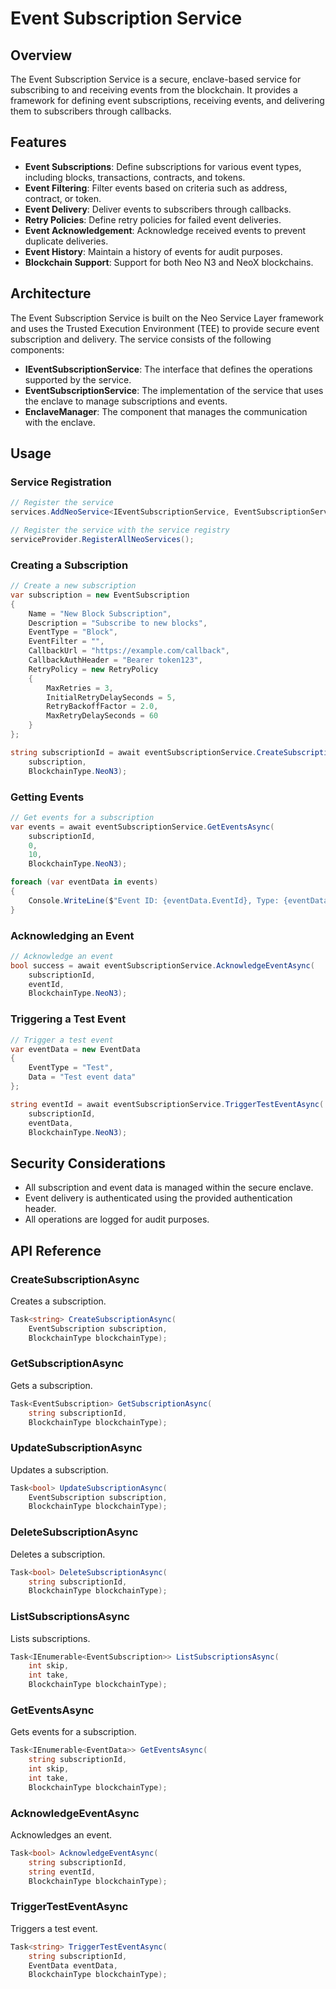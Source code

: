 # Event Subscription Service

## Overview

The Event Subscription Service is a secure, enclave-based service for subscribing to and receiving events from the blockchain. It provides a framework for defining event subscriptions, receiving events, and delivering them to subscribers through callbacks.

## Features

- **Event Subscriptions**: Define subscriptions for various event types, including blocks, transactions, contracts, and tokens.
- **Event Filtering**: Filter events based on criteria such as address, contract, or token.
- **Event Delivery**: Deliver events to subscribers through callbacks.
- **Retry Policies**: Define retry policies for failed event deliveries.
- **Event Acknowledgement**: Acknowledge received events to prevent duplicate deliveries.
- **Event History**: Maintain a history of events for audit purposes.
- **Blockchain Support**: Support for both Neo N3 and NeoX blockchains.

## Architecture

The Event Subscription Service is built on the Neo Service Layer framework and uses the Trusted Execution Environment (TEE) to provide secure event subscription and delivery. The service consists of the following components:

- **IEventSubscriptionService**: The interface that defines the operations supported by the service.
- **EventSubscriptionService**: The implementation of the service that uses the enclave to manage subscriptions and events.
- **EnclaveManager**: The component that manages the communication with the enclave.

## Usage

### Service Registration

```csharp
// Register the service
services.AddNeoService<IEventSubscriptionService, EventSubscriptionService>();

// Register the service with the service registry
serviceProvider.RegisterAllNeoServices();
```

### Creating a Subscription

```csharp
// Create a new subscription
var subscription = new EventSubscription
{
    Name = "New Block Subscription",
    Description = "Subscribe to new blocks",
    EventType = "Block",
    EventFilter = "",
    CallbackUrl = "https://example.com/callback",
    CallbackAuthHeader = "Bearer token123",
    RetryPolicy = new RetryPolicy
    {
        MaxRetries = 3,
        InitialRetryDelaySeconds = 5,
        RetryBackoffFactor = 2.0,
        MaxRetryDelaySeconds = 60
    }
};

string subscriptionId = await eventSubscriptionService.CreateSubscriptionAsync(
    subscription,
    BlockchainType.NeoN3);
```

### Getting Events

```csharp
// Get events for a subscription
var events = await eventSubscriptionService.GetEventsAsync(
    subscriptionId,
    0,
    10,
    BlockchainType.NeoN3);

foreach (var eventData in events)
{
    Console.WriteLine($"Event ID: {eventData.EventId}, Type: {eventData.EventType}, Data: {eventData.Data}");
}
```

### Acknowledging an Event

```csharp
// Acknowledge an event
bool success = await eventSubscriptionService.AcknowledgeEventAsync(
    subscriptionId,
    eventId,
    BlockchainType.NeoN3);
```

### Triggering a Test Event

```csharp
// Trigger a test event
var eventData = new EventData
{
    EventType = "Test",
    Data = "Test event data"
};

string eventId = await eventSubscriptionService.TriggerTestEventAsync(
    subscriptionId,
    eventData,
    BlockchainType.NeoN3);
```

## Security Considerations

- All subscription and event data is managed within the secure enclave.
- Event delivery is authenticated using the provided authentication header.
- All operations are logged for audit purposes.

## API Reference

### CreateSubscriptionAsync

Creates a subscription.

```csharp
Task<string> CreateSubscriptionAsync(
    EventSubscription subscription,
    BlockchainType blockchainType);
```

### GetSubscriptionAsync

Gets a subscription.

```csharp
Task<EventSubscription> GetSubscriptionAsync(
    string subscriptionId,
    BlockchainType blockchainType);
```

### UpdateSubscriptionAsync

Updates a subscription.

```csharp
Task<bool> UpdateSubscriptionAsync(
    EventSubscription subscription,
    BlockchainType blockchainType);
```

### DeleteSubscriptionAsync

Deletes a subscription.

```csharp
Task<bool> DeleteSubscriptionAsync(
    string subscriptionId,
    BlockchainType blockchainType);
```

### ListSubscriptionsAsync

Lists subscriptions.

```csharp
Task<IEnumerable<EventSubscription>> ListSubscriptionsAsync(
    int skip,
    int take,
    BlockchainType blockchainType);
```

### GetEventsAsync

Gets events for a subscription.

```csharp
Task<IEnumerable<EventData>> GetEventsAsync(
    string subscriptionId,
    int skip,
    int take,
    BlockchainType blockchainType);
```

### AcknowledgeEventAsync

Acknowledges an event.

```csharp
Task<bool> AcknowledgeEventAsync(
    string subscriptionId,
    string eventId,
    BlockchainType blockchainType);
```

### TriggerTestEventAsync

Triggers a test event.

```csharp
Task<string> TriggerTestEventAsync(
    string subscriptionId,
    EventData eventData,
    BlockchainType blockchainType);
```
